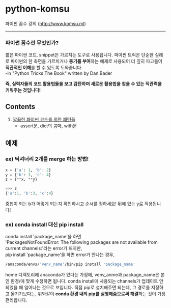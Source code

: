 # python-komsu
파이썬 꼼수 강의 (http://www.komsu.ml)

<hr>

### 파이썬 꼼수란 무엇인가?

짧은 파이썬 코드, snippet은 가르치는 도구로 사용됩니다. 파이썬 트릭은 단순한 실례로 파이썬의 한 측면을 가르치거나 **동기를 부여**하는 예제로 사용되어 더 깊히 파고들어 **직관적인 이해**를 할 수 있도록 도와줍니다.<br/>
-in "Python Tricks The Book" written by Dan Bader

**즉, 실력자들의 코드 활용법들을 보고 감탄하며 새로운 활용법을 찾을 수 있는 직관력을 키워주는 것입니다!**

## Contents

1. [깔끔한 파이썬 코드를 위한 패턴들](python-tricks/1_Clean_Patterns.md)
    - assert문, dict의 콤마, with문

## 예제

### ex) 딕셔너리 2개를 merge 하는 방법!
```python
x = {'a': 1, 'b': 2}
y = {'b': 3, 'c': 4}
z = {**x, **y}
```
```python
>>> z
{'a':1, 'b':3, 'c':4}
```
중첩이 되는 b가 어떻게 되는지 확인하시고 순서를 정하세요!
뒤에 있는 y로 적용됩니다!

### ex) conda install 대신 pip install 
conda install 'package_name'을 하면<br/>
'PackagesNotFoundError: The following packages are not available from current channels:'라는 error가 뜨지만, <br/>
pip install 'package_name'을 하면 error가 안나는 경우,<br/>

```bash
/anaconda/envs/'venv_name'/bin/pip install 'package_name'
```

home 디렉토리에 anaconda가 있다는 가정에, venv_anme과 package_name은 본인 환경/에 맞게 수정하면 됩니다.
conda install에 사용되는 channels가 업데이트 안되었을 때 일어나는 것으로 보입니다.
직접 pip로 설치해주면 되는데, 그 경로를 지정하고 옮기기보다는, 위와같이 **conda 환경 내의 pip를 실행해줌으로써 해결**하는 것이 가장 편리합니다.
